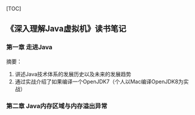[TOC]

## 《深入理解Java虚拟机》读书笔记

### 第一章 走进Java

 摘要：

1. 讲述Java技术体系的发展历史以及未来的发展趋势
2. 通过实战介绍了如果编译一个OpenJDK7（个人以Mac编译OpenJDK8为实战）

### 第二章 Java内存区域与内存溢出异常

